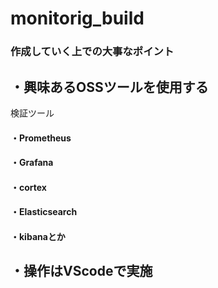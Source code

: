 # monitorig_build

### 作成していく上での大事なポイント

## ・興味あるOSSツールを使用する
検証ツール
#### ・Prometheus
#### ・Grafana
#### ・cortex
#### ・Elasticsearch
#### ・kibanaとか

## ・操作はVScodeで実施
